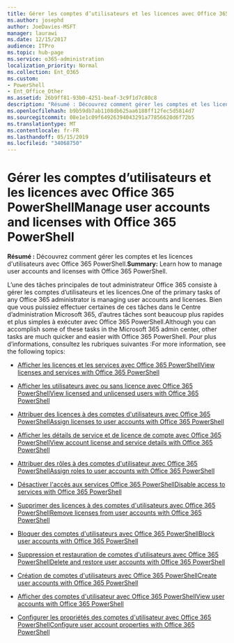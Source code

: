 ```yaml
---
title: Gérer les comptes d’utilisateurs et les licences avec Office 365 PowerShell
ms.author: josephd
author: JoeDavies-MSFT
manager: laurawi
ms.date: 12/15/2017
audience: ITPro
ms.topic: hub-page
ms.service: o365-administration
localization_priority: Normal
ms.collection: Ent_O365
ms.custom:
- PowerShell
- Ent_Office_Other
ms.assetid: 26b9ff81-93b0-4251-beaf-3c9f1d7c80c8
description: "Résumé : Découvrez comment gérer les comptes et les licences d'utilisateurs avec Office 365 PowerShell."
ms.openlocfilehash: b9b59db7ab1108db625aa6188ff12fec5d5814d7
ms.sourcegitcommit: 08e1e1c09f64926394043291a77856620d6f72b5
ms.translationtype: MT
ms.contentlocale: fr-FR
ms.lasthandoff: 05/15/2019
ms.locfileid: "34068750"
---
```

# <a name="manage-user-accounts-and-licenses-with-office-365-powershell"></a><span data-ttu-id="7c805-103">Gérer les comptes d’utilisateurs et les licences avec Office 365 PowerShell</span><span class="sxs-lookup"><span data-stu-id="7c805-103">Manage user accounts and licenses with Office 365 PowerShell</span></span>

 <span data-ttu-id="7c805-104">**Résumé :** Découvrez comment gérer les comptes et les licences d'utilisateurs avec Office 365 PowerShell.</span><span class="sxs-lookup"><span data-stu-id="7c805-104">**Summary:** Learn how to manage user accounts and licenses with Office 365 PowerShell.</span></span>
  
<span data-ttu-id="7c805-105">L’une des tâches principales de tout administrateur Office 365 consiste à gérer les comptes d’utilisateurs et les licences.</span><span class="sxs-lookup"><span data-stu-id="7c805-105">One of the primary tasks of any Office 365 administrator is managing user accounts and licenses.</span></span> <span data-ttu-id="7c805-106">Bien que vous puissiez effectuer certaines de ces tâches dans le Centre d’administration Microsoft 365, d’autres tâches sont beaucoup plus rapides et plus simples à exécuter avec Office 365 PowerShell.</span><span class="sxs-lookup"><span data-stu-id="7c805-106">Although you can accomplish some of these tasks in the Microsoft 365 admin center, other tasks are much quicker and easier with Office 365 PowerShell.</span></span> <span data-ttu-id="7c805-107">Pour plus d’informations, consultez les rubriques suivantes :</span><span class="sxs-lookup"><span data-stu-id="7c805-107">For more information, see the following topics:</span></span>
  
- [<span data-ttu-id="7c805-108">Afficher les licences et les services avec Office 365 PowerShell</span><span class="sxs-lookup"><span data-stu-id="7c805-108">View licenses and services with Office 365 PowerShell</span></span>](view-licenses-and-services-with-office-365-powershell.md)
    
- [<span data-ttu-id="7c805-109">Afficher les utilisateurs avec ou sans licence avec Office 365 PowerShell</span><span class="sxs-lookup"><span data-stu-id="7c805-109">View licensed and unlicensed users with Office 365 PowerShell</span></span>](view-licensed-and-unlicensed-users-with-office-365-powershell.md)
    
- [<span data-ttu-id="7c805-110">Attribuer des licences à des comptes d'utilisateurs avec Office 365 PowerShell</span><span class="sxs-lookup"><span data-stu-id="7c805-110">Assign licenses to user accounts with Office 365 PowerShell</span></span>](assign-licenses-to-user-accounts-with-office-365-powershell.md)
    
- [<span data-ttu-id="7c805-111">Afficher les détails de service et de licence de compte avec Office 365 PowerShell</span><span class="sxs-lookup"><span data-stu-id="7c805-111">View account license and service details with Office 365 PowerShell</span></span>](view-account-license-and-service-details-with-office-365-powershell.md)
    
- [<span data-ttu-id="7c805-112">Attribuer des rôles à des comptes d'utilisateur avec Office 365 PowerShell</span><span class="sxs-lookup"><span data-stu-id="7c805-112">Assign roles to user accounts with Office 365 PowerShell</span></span>](assign-roles-to-user-accounts-with-office-365-powershell.md)
    
- [<span data-ttu-id="7c805-113">Désactiver l'accès aux services Office 365 PowerShell</span><span class="sxs-lookup"><span data-stu-id="7c805-113">Disable access to services with Office 365 PowerShell</span></span>](disable-access-to-services-with-office-365-powershell.md)
    
- [<span data-ttu-id="7c805-114">Supprimer des licences à des comptes d'utilisateurs avec Office 365 PowerShell</span><span class="sxs-lookup"><span data-stu-id="7c805-114">Remove licenses from user accounts with Office 365 PowerShell</span></span>](remove-licenses-from-user-accounts-with-office-365-powershell.md)
    
- [<span data-ttu-id="7c805-115">Bloquer des comptes d'utilisateurs avec Office 365 PowerShell</span><span class="sxs-lookup"><span data-stu-id="7c805-115">Block user accounts with Office 365 PowerShell</span></span>](block-user-accounts-with-office-365-powershell.md)
    
- [<span data-ttu-id="7c805-116">Suppression et restauration de comptes d'utilisateurs avec Office 365 PowerShell</span><span class="sxs-lookup"><span data-stu-id="7c805-116">Delete and restore user accounts with Office 365 PowerShell</span></span>](delete-and-restore-user-accounts-with-office-365-powershell.md)
    
- [<span data-ttu-id="7c805-117">Création de comptes d'utilisateurs avec Office 365 PowerShell</span><span class="sxs-lookup"><span data-stu-id="7c805-117">Create user accounts with Office 365 PowerShell</span></span>](create-user-accounts-with-office-365-powershell.md)
    
- [<span data-ttu-id="7c805-118">Afficher des comptes d'utilisateur avec Office 365 PowerShell</span><span class="sxs-lookup"><span data-stu-id="7c805-118">View user accounts with Office 365 PowerShell</span></span>](view-user-accounts-with-office-365-powershell.md)
    
- [<span data-ttu-id="7c805-119">Configurer les propriétés des comptes d'utilisateur avec Office 365 PowerShell</span><span class="sxs-lookup"><span data-stu-id="7c805-119">Configure user account properties with Office 365 PowerShell</span></span>](configure-user-account-properties-with-office-365-powershell.md)
    

